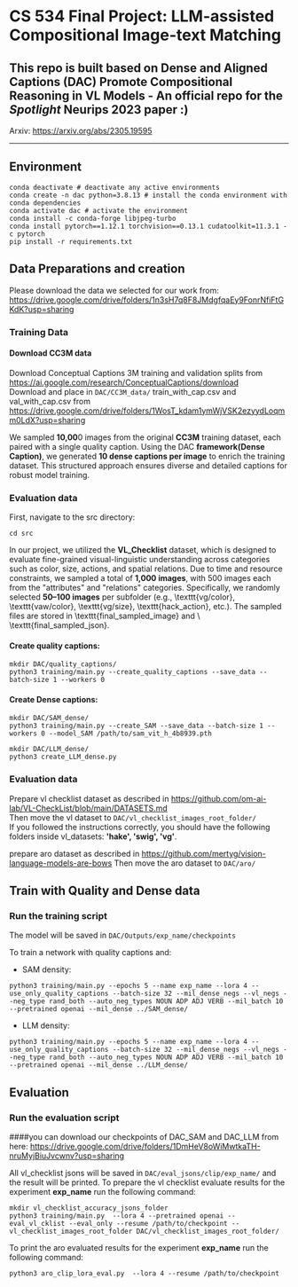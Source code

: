 # CS 534 Final Project: LLM-assisted Compositional Image-text Matching

## This repo is built based on Dense and Aligned Captions (DAC) Promote Compositional Reasoning in VL Models - An official repo for the *Spotlight* Neurips 2023 paper :) 

Arxiv: https://arxiv.org/abs/2305.19595

_______________________________

## Environment
```shell script
conda deactivate # deactivate any active environments
conda create -n dac python=3.8.13 # install the conda environment with conda dependencies
conda activate dac # activate the environment
conda install -c conda-forge libjpeg-turbo
conda install pytorch==1.12.1 torchvision==0.13.1 cudatoolkit=11.3.1 -c pytorch
pip install -r requirements.txt
```

## Data Preparations and creation 
Please download the data we selected for our work from:
https://drive.google.com/drive/folders/1n3sH7q8F8JMdgfqaEy9FonrNfiFtGKdK?usp=sharing
### Training Data

#### Download CC3M data
Download Conceptual Captions 3M training and validation splits from https://ai.google.com/research/ConceptualCaptions/download  
Download and place in `DAC/CC3M_data/` train_with_cap.csv and val_with_cap.csv from https://drive.google.com/drive/folders/1WosT_kdam1ymWjVSK2ezyydLoqmm0LdX?usp=sharing

We sampled **10,00**0 images from the original **CC3M** training dataset, each paired with a single quality caption. Using the DAC **framework(Dense Caption)**, we generated **10 dense captions per image** to enrich the training dataset. This structured approach ensures diverse and detailed captions for robust model training.

### Evaluation data
<!---
Prepare vl checklist dataset as described in https://github.com/om-ai-lab/VL-CheckList/blob/main/DATASETS.md  
Then move the vl dataset to `DAC/vl_datasets/`  
If you followed the instructions correctly, you should have the following folders inside vl_datasets: **'hake', 'swig', 'vg'**. 
--->

First, navigate to the src directory:
```shell script
cd src
```
In our project, we utilized the **VL\_Checklist** dataset, which is designed to evaluate fine-grained visual-linguistic understanding across categories such as color, size, actions, and spatial relations. Due to time and resource constraints, we sampled a total of **1,000 images**, with 500 images each from the "attributes" and "relations" categories. Specifically, we randomly selected **50–100 images** per subfolder (e.g., \texttt{vg/color}, \texttt{vaw/color}, \texttt{vg/size}, \texttt{hack\_action}, etc.). The sampled files are stored in \texttt{final\_sampled\_image} and \\ \texttt{final\_sampled\_json}.


#### Create quality captions:

```shell script
mkdir DAC/quality_captions/
python3 training/main.py --create_quality_captions --save_data --batch-size 1 --workers 0
```


#### Create Dense captions:
```shell script
mkdir DAC/SAM_dense/
python3 training/main.py --create_SAM --save_data --batch-size 1 --workers 0 --model_SAM /path/to/sam_vit_h_4b8939.pth
```

```shell script
mkdir DAC/LLM_dense/
python3 create_LLM_dense.py
```

### Evaluation data
Prepare vl checklist dataset as described in https://github.com/om-ai-lab/VL-CheckList/blob/main/DATASETS.md  
Then move the vl dataset to `DAC/vl_checklist_images_root_folder/`  
If you followed the instructions correctly, you should have the following folders inside vl_datasets: **'hake', 'swig', 'vg'**. 

prepare aro dataset as described in https://github.com/mertyg/vision-language-models-are-bows
Then move the aro dataset to `DAC/aro/` 
## Train with Quality and Dense data


### Run the training script

The model will be saved in `DAC/Outputs/exp_name/checkpoints`

To train a network with quality captions and:
* SAM density:
```shell script
python3 training/main.py --epochs 5 --name exp_name --lora 4 --use_only_quality_captions --batch-size 32 --mil_dense_negs --vl_negs --neg_type rand_both --auto_neg_types NOUN ADP ADJ VERB --mil_batch 10 --pretrained openai --mil_dense ../SAM_dense/
```
* LLM density:
```shell script
python3 training/main.py --epochs 5 --name exp_name --lora 4 --use_only_quality_captions --batch-size 32 --mil_dense_negs --vl_negs --neg_type rand_both --auto_neg_types NOUN ADP ADJ VERB --mil_batch 10 --pretrained openai --mil_dense ../LLM_dense/
```

## Evaluation
### Run the evaluation script
####you can download our checkpoints of DAC_SAM and DAC_LLM from here: https://drive.google.com/drive/folders/1DmHeV8oWiMwtkaTH-nruMyjBiuJvcwnv?usp=sharing

All vl_checklist jsons will be saved in `DAC/eval_jsons/clip/exp_name/` and the result will be printed. 
To prepare the vl checklist evaluate results for the experiment **exp_name** run the following command:
```shell script
mkdir vl_checklist_accuracy_jsons_folder
python3 training/main.py  --lora 4 --pretrained openai --eval_vl_cklist --eval_only --resume /path/to/checkpoint --vl_checklist_images_root_folder DAC/vl_checklist_images_root_folder/
```

To print the aro evaluated results for the experiment **exp_name** run the following command:
```shell script
python3 aro_clip_lora_eval.py  --lora 4 --resume /path/to/checkpoint
```

